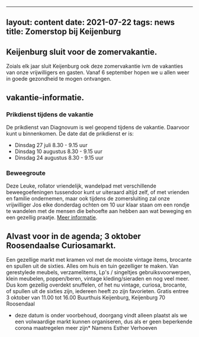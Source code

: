 
---
layout: content
date: 2021-07-22
tags: news
title: Zomerstop bij Keijenburg
---
## Keijenburg sluit voor de zomervakantie.

Zoials elk jaar sluit Keijenburg ook deze zomervakantie ivm de vakanties van onze vrijwilligers en gasten.
Vanaf 6 september hopen we u allen weer in goede gezondheid te mogen ontvangen.

## vakantie-informatie.
### Prikdienst tijdens de vakantie
De prikdienst van Diagnovum is wel geopend tijdens de vakantie. Daarvoor kunt u binnenkomen.
De date dat de prikdienst er is:
- Dinsdag 27 juli 8.30 - 9.15 uur
- Dinsdag 10 augustus 8.30 - 9.15 uur
- Dinsdag 24 augustus 8.30 - 9.15 uur

### Beweegroute
Deze Leuke, rollator vriendelijk, wandelpad met verschillende beweegoefeningen tussendoor kunt ur uiteraard altijd zelf, of met vrienden en familie ondernemen, maar ook tijdens de zomersluiting zal onze vrijwilliger Jos elke donderdag ochten om 10 uur klaar staan om een rondje te wandelen met de mensen die behoefte aan hebben aan wat beweging en een gezellig praatje.
 <a href="{{ '/' | 'url'}}lib/files/beweegroute.pdf">Meer informatie</a>.



## Alvast voor in de agenda; 3 oktober Roosendaalse Curiosamarkt.
Een gezellige markt met kramen vol met de mooiste vintage items, brocante en spullen uit de sixties. Alles om huis en tuin gezelliger te maken. Van gerestylede meubels, verzamelitems, Lp's / singeltjes
gebruiksvoorwerpen, klein meubelen, poppen/beren, vintage kleding/sieraden en nog veel meer. Dus kom gezellig overdekt snuffelen, of het nu vintage, curiosa, brocante, of spullen uit de sixties zijn, iedereen heeft zo zijn favorieten. Gratis entree 3 oktober van 11.00 tot 16.00 Buurthuis Keijenburg, Keijenburg 70 Roosendaal

* deze datum is onder voorbehoud, doorgang vindt alleen plaatst als we een volwaardige markt kunnen organiseren, dus als er geen beperkende corona maatregelen meer zijn*
Namens Esther Verhoeven  
